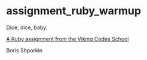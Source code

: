 assignment_ruby_warmup
======================

Dice, dice, baby.

[A Ruby assignment from the Viking Codes School](http://www.vikingcodeschool.com)

Boris Shporkin
